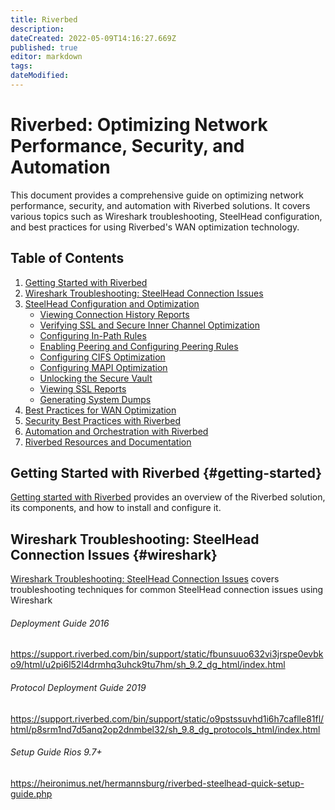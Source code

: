```yaml
---
title: Riverbed
description: 
dateCreated: 2022-05-09T14:16:27.669Z
published: true
editor: markdown
tags: 
dateModified: 
---
```

# Riverbed: Optimizing Network Performance, Security, and Automation

This document provides a comprehensive guide on optimizing network performance, security, and automation with Riverbed solutions. It covers various topics such as Wireshark troubleshooting, SteelHead configuration, and best practices for using Riverbed's WAN optimization technology.

## Table of Contents
1. [Getting Started with Riverbed](#getting-started)
2. [Wireshark Troubleshooting: SteelHead Connection Issues](#wireshark)
3. [SteelHead Configuration and Optimization](#steelhead-configuration)
   * [Viewing Connection History Reports](#connection-history)
   * [Verifying SSL and Secure Inner Channel Optimization](#ssl-optimization)
   * [Configuring In-Path Rules](#in-path-rules)
   * [Enabling Peering and Configuring Peering Rules](#peering-rules)
   * [Configuring CIFS Optimization](#cifs-optimization)
   * [Configuring MAPI Optimization](#mapi-optimization)
   * [Unlocking the Secure Vault](#secure-vault)
   * [Viewing SSL Reports](#ssl-reports)
   * [Generating System Dumps](#system-dumps)
4. [Best Practices for WAN Optimization](#best-practices)
5. [Security Best Practices with Riverbed](#security-best-practices)
6. [Automation and Orchestration with Riverbed](#automation)
7. [Riverbed Resources and Documentation](#riverbed-resources)

## Getting Started with Riverbed {#getting-started}
[Getting started with Riverbed](../GettingStarted/GettingStarted.md) provides an overview of the Riverbed solution, its components, and how to install and configure it.

## Wireshark Troubleshooting: SteelHead Connection Issues {#wireshark}
[Wireshark Troubleshooting: SteelHead Connection Issues](./Wireshark.md) covers troubleshooting techniques for common SteelHead connection issues using Wireshark

###### Deployment Guide 2016

https://support.riverbed.com/bin/support/static/fbunsuuo632vi3jrspe0evbko9/html/u2pi6l52l4drmhq3uhck9tu7hm/sh_9.2_dg_html/index.html


###### Protocol Deployment Guide 2019

https://support.riverbed.com/bin/support/static/o9pstssuvhd1i6h7caflle81fl/html/p8srm1nd7d5anq2op2dnmbel32/sh_9.8_dg_protocols_html/index.html


###### Setup Guide Rios 9.7+

https://heironimus.net/hermannsburg/riverbed-steelhead-quick-setup-guide.php

